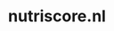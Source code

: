 ---
layout: post
title:  "nutriscore.nl"
internal_url:  "/data/nutriscore.nl.html"
categories: dutchgov
---
